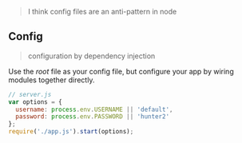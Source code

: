 > I think config files are an anti-pattern in node

## Config

> configuration by dependency injection

Use the *root* file as your config file, but configure your app by wiring modules together directly.

```javascript
// server.js
var options = {
  username: process.env.USERNAME || 'default',
  password: process.env.PASSWORD || 'hunter2'
};
require('./app.js').start(options);
```
